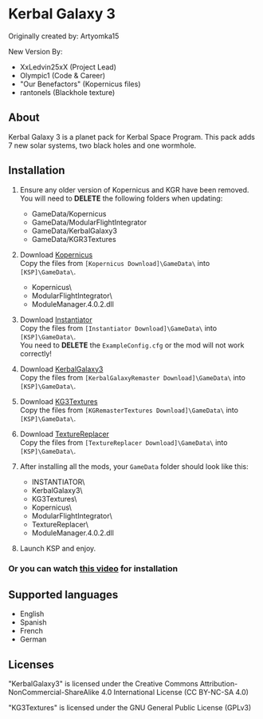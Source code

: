 Kerbal Galaxy 3
=====================

Originally created by: Artyomka15

New Version By:
* XxLedvin25xX      (Project Lead)
* Olympic1          (Code & Career)
* "Our Benefactors" (Kopernicus files)
* rantonels         (Blackhole texture)

About
-----
Kerbal Galaxy 3 is a planet pack for Kerbal Space Program. This pack adds 7 new solar systems, two black holes and one wormhole.

[comment]: <> (Place galaxy structure here - or a link to it)

Installation
------------
1. Ensure any older version of Kopernicus and KGR have been removed.  
   You will need to **DELETE** the following folders when updating:
   * GameData/Kopernicus
   * GameData/ModularFlightIntegrator
   * GameData/KerbalGalaxy3
   * GameData/KGR3Textures

2. Download [Kopernicus](https://github.com/Kopernicus/Kopernicus/releases/)  
   Copy the files from `[Kopernicus Download]\GameData\` into `[KSP]\GameData\`.
   * Kopernicus\
   * ModularFlightIntegrator\
   * ModuleManager.4.0.2.dll

3. Download [Instantiator](https://spacedock.info/mod/1624)  
   Copy the files from `[Instantiator Download]\GameData\` into `[KSP]\GameData\`.  
   You need to **DELETE** the `ExampleConfig.cfg` or the mod will not work correctly!

4. Download [KerbalGalaxy3](https://spacedock.info/mod/2146)  
   Copy the files from `[KerbalGalaxyRemaster Download]\GameData\` into `[KSP]\GameData\`.

5. Download [KG3Textures](http://bit.ly/KGRTexture)  
   Copy the files from `[KGRemasterTextures Download]\GameData\` into `[KSP]\GameData\`.
   
6. Download [TextureReplacer](https://github.com/ducakar/TextureReplacer/releases/)  
   Copy the files from `[TextureReplacer Download]\GameData\` into `[KSP]\GameData\`.

7. After installing all the mods, your `GameData` folder should look like this:
   * INSTANTIATOR\
   * KerbalGalaxy3\
   * KG3Textures\
   * Kopernicus\
   * ModularFlightIntegrator\
   * TextureReplacer\
   * ModuleManager.4.0.2.dll

7. Launch KSP and enjoy.

### Or you can watch [this video](https://www.youtube.com/watch?v=cthO_qDYbuw&t=3s) for installation

Supported languages
-------------------
* English
* Spanish
* French
* German

Licenses
--------
"KerbalGalaxy3" is licensed under the Creative Commons Attribution-NonCommercial-ShareAlike 4.0 International License (CC BY-NC-SA 4.0)

"KG3Textures" is licensed under the GNU General Public License (GPLv3)
